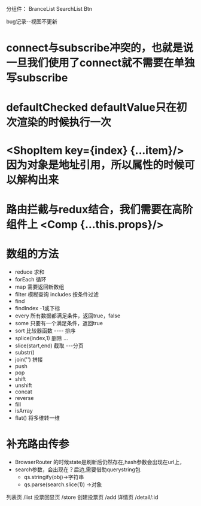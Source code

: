 <!--
 * @Description: In User Settings Edit
 * @Author: your name
 * @Date: 2019-08-15 10:23:22
 * @LastEditTime: 2019-08-26 10:42:25
 * @LastEditors: Please set LastEditors
 -->
分组件：
BranceList
SearchList
Btn

bug记录--视图不更新
#  connect与subscribe冲突的，也就是说一旦我们使用了connect就不需要在单独写subscribe
#  defaultChecked defaultValue只在初次渲染的时候执行一次
#  <ShopItem key={index} {...item}/> 因为对象是地址引用，所以属性的时候可以解构出来


# 路由拦截与redux结合，我们需要在高阶组件上 <Comp {...this.props}/>

# 数组的方法
 + reduce  求和
 + forEach  循环
 + map  需要返回新数组
 + filter  模糊查询 includes   按条件过滤
 + find
 + findIndex -1或下标
 + every 所有数据都满足条件，返回true，false
 + some 只要有一个满足条件，返回true
 + sort 比较器函数 ----   排序
 + splice(index,1) 删除 ... 
 + slice(start,end) 截取 ---分页
 + substr()
 + join('') 拼接
 + push
 + pop
 + shift
 + unshift
 + concat
 + reverse
 + fill
 + isArray
 + flat() 将多维转一维

 # 补充路由传参
 + BrowserRouter 的时候state是刷新后仍然存在,hash参数会出现在url上，
 + search参数，会出现在？后边,需要借助querystring包
    - qs.stringify(obj)->字符串
    - qs.parse(search.slice(1)) ->对象



<!-- 周考案例 -->

列表页   /list
投票回显页 /store
创建投票页 /add
详情页 /detail/:id
